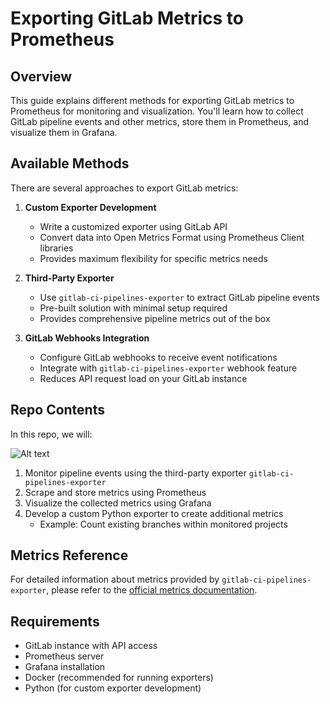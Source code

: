 # Exporting GitLab Metrics to Prometheus

## Overview

This guide explains different methods for exporting GitLab metrics to Prometheus for monitoring and visualization. You'll learn how to collect GitLab pipeline events and other metrics, store them in Prometheus, and visualize them in Grafana.

## Available Methods

There are several approaches to export GitLab metrics:

1. **Custom Exporter Development**
   - Write a customized exporter using GitLab API
   - Convert data into Open Metrics Format using Prometheus Client libraries
   - Provides maximum flexibility for specific metrics needs

2. **Third-Party Exporter**
   - Use `gitlab-ci-pipelines-exporter` to extract GitLab pipeline events
   - Pre-built solution with minimal setup required
   - Provides comprehensive pipeline metrics out of the box

3. **GitLab Webhooks Integration**
   - Configure GitLab webhooks to receive event notifications
   - Integrate with `gitlab-ci-pipelines-exporter` webhook feature
   - Reduces API request load on your GitLab instance

## Repo Contents

In this repo, we will:

![Alt text](/gitlab-exporter.png "a title")

1. Monitor pipeline events using the third-party exporter `gitlab-ci-pipelines-exporter`
2. Scrape and store metrics using Prometheus
3. Visualize the collected metrics using Grafana
4. Develop a custom Python exporter to create additional metrics
   - Example: Count existing branches within monitored projects

## Metrics Reference

For detailed information about metrics provided by `gitlab-ci-pipelines-exporter`, please refer to the [official metrics documentation](https://github.com/mvisonneau/gitlab-ci-pipelines-exporter/blob/main/docs/metrics.md).

## Requirements

- GitLab instance with API access
- Prometheus server
- Grafana installation
- Docker (recommended for running exporters)
- Python (for custom exporter development)
